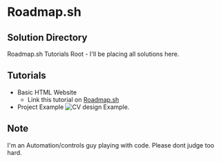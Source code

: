 # Roadmap.sh


## Solution Directory
Roadmap.sh Tutorials Root - I'll be placing all solutions here. 

## Tutorials 
 - Basic HTML Website 
   - Link this tutorial on [Roadmap.sh](https://roadmap.sh/projects/single-page-cv)
 - Project Example 
 ![CV design Example.](https://assets.roadmap.sh/guest/resume-template-zyl70.png)

 

## Note 
I'm an Automation/controls guy playing with code. Please dont judge too hard. 


